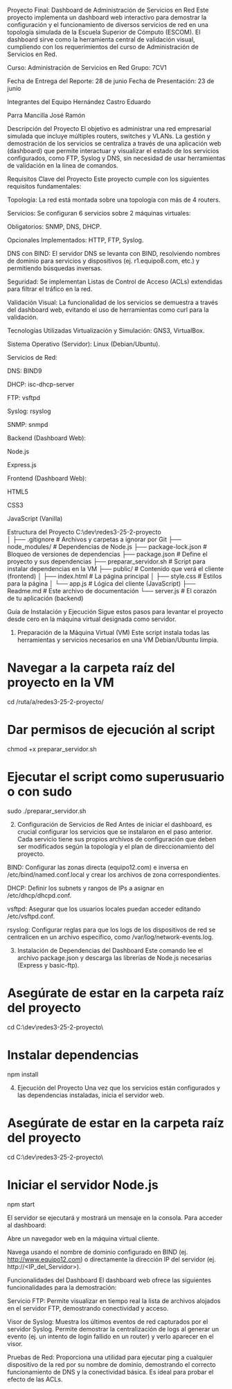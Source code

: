 Proyecto Final: Dashboard de Administración de Servicios en Red
Este proyecto implementa un dashboard web interactivo para demostrar la configuración y el funcionamiento de diversos servicios de red en una topología simulada de la Escuela Superior de Cómputo (ESCOM). El dashboard sirve como la herramienta central de validación visual, cumpliendo con los requerimientos del curso de Administración de Servicios en Red.

Curso: Administración de Servicios en Red
Grupo: 7CV1

Fecha de Entrega del Reporte: 28 de junio
Fecha de Presentación: 23 de junio

Integrantes del Equipo
Hernández Castro Eduardo

Parra Mancilla José Ramón

Descripción del Proyecto
El objetivo es administrar una red empresarial simulada que incluye múltiples routers, switches y VLANs. La gestión y demostración de los servicios se centraliza a través de una aplicación web (dashboard) que permite interactuar y visualizar el estado de los servicios configurados, como FTP, Syslog y DNS, sin necesidad de usar herramientas de validación en la línea de comandos.

Requisitos Clave del Proyecto
Este proyecto cumple con los siguientes requisitos fundamentales:

Topología: La red está montada sobre una topología con más de 4 routers.

Servicios: Se configuran 6 servicios sobre 2 máquinas virtuales:

Obligatorios: SNMP, DNS, DHCP.

Opcionales Implementados: HTTP, FTP, Syslog.

DNS con BIND: El servidor DNS se levanta con BIND, resolviendo nombres de dominio para servicios y dispositivos (ej. r1.equipo8.com, etc.) y permitiendo búsquedas inversas.

Seguridad: Se implementan Listas de Control de Acceso (ACLs) extendidas para filtrar el tráfico en la red.

Validación Visual: La funcionalidad de los servicios se demuestra a través del dashboard web, evitando el uso de herramientas como curl para la validación.

Tecnologías Utilizadas
Virtualización y Simulación: GNS3, VirtualBox.

Sistema Operativo (Servidor): Linux (Debian/Ubuntu).

Servicios de Red:

DNS: BIND9

DHCP: isc-dhcp-server

FTP: vsftpd

Syslog: rsyslog

SNMP: snmpd

Backend (Dashboard Web):

Node.js

Express.js

Frontend (Dashboard Web):

HTML5

CSS3

JavaScript (Vanilla)

Estructura del Proyecto
C:\dev\redes3-25-2-proyecto\
│
├── .gitignore             # Archivos y carpetas a ignorar por Git
├── node_modules/          # Dependencias de Node.js
├── package-lock.json      # Bloqueo de versiones de dependencias
├── package.json           # Define el proyecto y sus dependencias
├── preparar_servidor.sh   # Script para instalar dependencias en la VM
├── public/                # Contenido que verá el cliente (frontend)
│   ├── index.html         # La página principal
│   ├── style.css          # Estilos para la página
│   └── app.js             # Lógica del cliente (JavaScript)
├── Readme.md              # Este archivo de documentación
└── server.js              # El corazón de tu aplicación (backend)

Guía de Instalación y Ejecución
Sigue estos pasos para levantar el proyecto desde cero en la máquina virtual designada como servidor.

1. Preparación de la Máquina Virtual (VM)
Este script instala todas las herramientas y servicios necesarios en una VM Debian/Ubuntu limpia.

# Navegar a la carpeta raíz del proyecto en la VM
cd /ruta/a/redes3-25-2-proyecto/

# Dar permisos de ejecución al script
chmod +x preparar_servidor.sh

# Ejecutar el script como superusuario o con sudo
sudo ./preparar_servidor.sh

2. Configuración de Servicios de Red
Antes de iniciar el dashboard, es crucial configurar los servicios que se instalaron en el paso anterior. Cada servicio tiene sus propios archivos de configuración que deben ser modificados según la topología y el plan de direccionamiento del proyecto.

BIND: Configurar las zonas directa (equipo12.com) e inversa en /etc/bind/named.conf.local y crear los archivos de zona correspondientes.

DHCP: Definir los subnets y rangos de IPs a asignar en /etc/dhcp/dhcpd.conf.

vsftpd: Asegurar que los usuarios locales puedan acceder editando /etc/vsftpd.conf.

rsyslog: Configurar reglas para que los logs de los dispositivos de red se centralicen en un archivo específico, como /var/log/network-events.log.

3. Instalación de Dependencias del Dashboard
Este comando lee el archivo package.json y descarga las librerías de Node.js necesarias (Express y basic-ftp).

# Asegúrate de estar en la carpeta raíz del proyecto
cd C:\dev\redes3-25-2-proyecto\

# Instalar dependencias
npm install

4. Ejecución del Proyecto
Una vez que los servicios están configurados y las dependencias instaladas, inicia el servidor web.

# Asegúrate de estar en la carpeta raíz del proyecto
cd C:\dev\redes3-25-2-proyecto\

# Iniciar el servidor Node.js
npm start

El servidor se ejecutará y mostrará un mensaje en la consola. Para acceder al dashboard:

Abre un navegador web en la máquina virtual cliente.

Navega usando el nombre de dominio configurado en BIND (ej. http://www.equipo12.com) o directamente la dirección IP del servidor (ej. http://<IP_del_Servidor>).

Funcionalidades del Dashboard
El dashboard web ofrece las siguientes funcionalidades para la demostración:

Servicio FTP: Permite visualizar en tiempo real la lista de archivos alojados en el servidor FTP, demostrando conectividad y acceso.

Visor de Syslog: Muestra los últimos eventos de red capturados por el servidor Syslog. Permite demostrar la centralización de logs al generar un evento (ej. un intento de login fallido en un router) y verlo aparecer en el visor.

Pruebas de Red: Proporciona una utilidad para ejecutar ping a cualquier dispositivo de la red por su nombre de dominio, demostrando el correcto funcionamiento de DNS y la conectividad básica. Es ideal para probar el efecto de las ACLs.